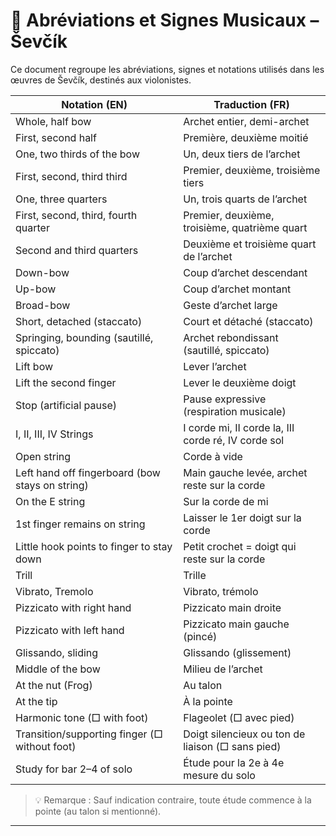 # 🎻 Abréviations et Signes Musicaux –  Ševčík

Ce document regroupe les abréviations, signes et notations utilisés dans les œuvres de Ševčík, destinés aux violonistes. 

| **Notation (EN)**                              | **Traduction (FR)**                                                             |
|-----------------------------------------------|----------------------------------------------------------------------------------|
| Whole, half bow                               | Archet entier, demi-archet                                                      |
| First, second half                             | Première, deuxième moitié                                                       |
| One, two thirds of the bow                     | Un, deux tiers de l’archet                                                      |
| First, second, third third                     | Premier, deuxième, troisième tiers                                              |
| One, three quarters                            | Un, trois quarts de l’archet                                                    |
| First, second, third, fourth quarter           | Premier, deuxième, troisième, quatrième quart                                   |
| Second and third quarters                      | Deuxième et troisième quart de l’archet                                         |
| Down-bow                                       | Coup d’archet descendant                                                        |
| Up-bow                                         | Coup d’archet montant                                                           |
| Broad-bow                                      | Geste d’archet large                                                            |
| Short, detached (staccato)                     | Court et détaché (staccato)                                                     |
| Springing, bounding (sautillé, spiccato)       | Archet rebondissant (sautillé, spiccato)                                        |
| Lift bow                                       | Lever l’archet                                                                  |
| Lift the second finger                         | Lever le deuxième doigt                                                         |
| Stop (artificial pause)                        | Pause expressive (respiration musicale)                                         |
| I, II, III, IV Strings                         | I corde mi, II corde la, III corde ré, IV corde sol                             |
| Open string                                    | Corde à vide                                                                    |
| Left hand off fingerboard (bow stays on string)| Main gauche levée, archet reste sur la corde                                   |
| On the E string                                | Sur la corde de mi                                                              |
| 1st finger remains on string                   | Laisser le 1er doigt sur la corde                                               |
| Little hook points to finger to stay down      | Petit crochet = doigt qui reste sur la corde                                    |
| Trill                                          | Trille                                                                          |
| Vibrato, Tremolo                               | Vibrato, trémolo                                                                |
| Pizzicato with right hand                      | Pizzicato main droite                                                           |
| Pizzicato with left hand                       | Pizzicato main gauche (pincé)                                                   |
| Glissando, sliding                             | Glissando (glissement)                                                          |
| Middle of the bow                              | Milieu de l’archet                                                              |
| At the nut (Frog)                              | Au talon                                                                        |
| At the tip                                     | À la pointe                                                                     |
| Harmonic tone (□ with foot)                    | Flageolet (□ avec pied)                                                         |
| Transition/supporting finger (□ without foot)  | Doigt silencieux ou ton de liaison (□ sans pied)                               |
| Study for bar 2–4 of solo                      | Étude pour la 2e à 4e mesure du solo                                            |

> 💡 Remarque : Sauf indication contraire, toute étude commence à la pointe (au talon si mentionné).  

---

